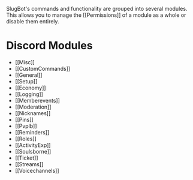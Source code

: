 SlugBot's commands and functionality are grouped into several modules. This allows you to manage the [[Permissions]] of a module as a whole or disable them entirely.
# Discord Modules
- [[Misc]]
- [[CustomCommands]]
- [[General]]
- [[Setup]]
- [[Economy]]
- [[Logging]]
- [[Memberevents]]
- [[Moderation]]
- [[Nicknames]]
- [[Pins]]
- [[Pvplb]]
- [[Reminders]]
- [[Roles]]
- [[ActivityExp]]
- [[Soulsborne]]
- [[Ticket]]
- [[Streams]]
- [[Voicechannels]]